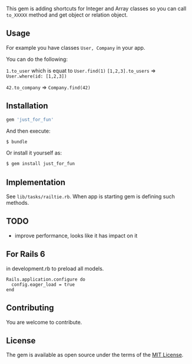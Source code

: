 This gem is adding shortcuts for Integer and Array classes so you can call `to_XXXXX` method and get object or relation object.

## Usage

For example you have classes `User, Company` in your app.

You can do the following:

`1.to_user` which is equat to `User.find(1)`
`[1,2,3].to_users` => `User.where(id: [1,2,3])`

`42.to_company` => `Company.find(42)`

## Installation

```ruby
gem 'just_for_fun'
```

And then execute:
```bash
$ bundle
```

Or install it yourself as:
```bash
$ gem install just_for_fun
```

## Implementation

See `lib/tasks/railtie.rb`. When app is starting gem is defining such methods.

## TODO

- improve performance, looks like it has impact on it

## For Rails 6

in development.rb to preload all models.

```
Rails.application.configure do
  config.eager_load = true
end
```

## Contributing

You are welcome to contribute.

## License

The gem is available as open source under the terms of the [MIT License](https://opensource.org/licenses/MIT).
